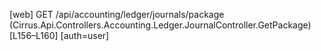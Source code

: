 [web] GET /api/accounting/ledger/journals/package  (Cirrus.Api.Controllers.Accounting.Ledger.JournalController.GetPackage)  [L156–L160] [auth=user]

